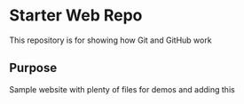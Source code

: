 # Starter Web Repo

This repository is for showing how Git and GitHub work

## Purpose

Sample website with plenty of files for demos
and adding this